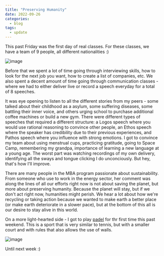 ```yaml
---
title: "Preserving Humanity"
date: 2022-09-26
categories:
  - blog
tags:
  - update
---
```


This past Friday was the first day of real classes. For these classes, we have a team of 9 people, all different nationalities :)

![image](../../assets/images/team-img.JPG)


Before that we spent a lot of time going through interviewing skills, how to look for the next job you want, how to create a list of companies, etc. We also spent a decent amount of time going through communication classes - where we had to either deliver live or record a speech everyday for a total of 8 speeches.

It was eye opening to listen to all the different stories from my peers - some talked about their childhood as a asylum, some suffering diseases, some battling their inner voice, and others urging school to purchase additional coffee machines or build a new gym. There were different types of speeches that required a different structure: a Logos speech where you would use rational reasoning to convince other people, an Ethos speech where the speaker has credibility due to their previous experiences, and Pathos speech where you influence with strong emotions. I got to convince my team about using menstrual cups, practicing gratitude, going to Space Camp, remembering my grandpa, importance of learning a new language at a young age. The worst part was watching recordings of my own delivery, identifying all the sways and tongue clicking I do unconciously. But hey, that's how I'll improve.

There are many people in the MBA program passionate about sustainability. From someone who use to work in the energy sector, her comment was along the lines of all our efforts right now is not about saving the planet, but more about preserving humanity. Because the planet will stay, but if we don't act right now, humanities might perish. We hear a lot about how we're recycling or taking action because we wanted to make earth a better place (or make earth deteriorate in a slower pace), but at the bottom of this all is our desire to stay alive in this world.

On a more light-hearted side - I got to play [padel](https://en.wikipedia.org/wiki/Padel_(sport)) for thr first time this past weekend. This is a sport that is very similar to tennis, but with a smaller court and with rules that also allows the use of walls. 

![image](../../assets/images/Padel.JPG)

Until next week :)